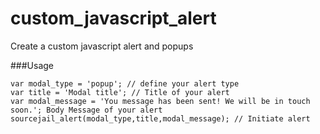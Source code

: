 # custom_javascript_alert
Create a custom javascript alert and popups

###Usage
		
	var modal_type = 'popup'; // define your alert type
	var title = 'Modal title'; // Title of your alert
	var modal_message = 'You message has been sent! We will be in touch soon.'; Body Message of your alert
	sourcejail_alert(modal_type,title,modal_message); // Initiate alert
